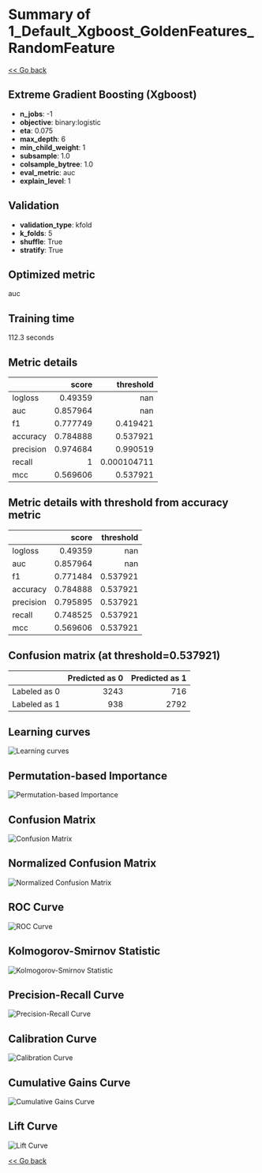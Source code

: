 # Summary of 1_Default_Xgboost_GoldenFeatures_RandomFeature

[<< Go back](../README.md)


## Extreme Gradient Boosting (Xgboost)
- **n_jobs**: -1
- **objective**: binary:logistic
- **eta**: 0.075
- **max_depth**: 6
- **min_child_weight**: 1
- **subsample**: 1.0
- **colsample_bytree**: 1.0
- **eval_metric**: auc
- **explain_level**: 1

## Validation
 - **validation_type**: kfold
 - **k_folds**: 5
 - **shuffle**: True
 - **stratify**: True

## Optimized metric
auc

## Training time

112.3 seconds

## Metric details
|           |    score |     threshold |
|:----------|---------:|--------------:|
| logloss   | 0.49359  | nan           |
| auc       | 0.857964 | nan           |
| f1        | 0.777749 |   0.419421    |
| accuracy  | 0.784888 |   0.537921    |
| precision | 0.974684 |   0.990519    |
| recall    | 1        |   0.000104711 |
| mcc       | 0.569606 |   0.537921    |


## Metric details with threshold from accuracy metric
|           |    score |   threshold |
|:----------|---------:|------------:|
| logloss   | 0.49359  |  nan        |
| auc       | 0.857964 |  nan        |
| f1        | 0.771484 |    0.537921 |
| accuracy  | 0.784888 |    0.537921 |
| precision | 0.795895 |    0.537921 |
| recall    | 0.748525 |    0.537921 |
| mcc       | 0.569606 |    0.537921 |


## Confusion matrix (at threshold=0.537921)
|              |   Predicted as 0 |   Predicted as 1 |
|:-------------|-----------------:|-----------------:|
| Labeled as 0 |             3243 |              716 |
| Labeled as 1 |              938 |             2792 |

## Learning curves
![Learning curves](learning_curves.png)

## Permutation-based Importance
![Permutation-based Importance](permutation_importance.png)
## Confusion Matrix

![Confusion Matrix](confusion_matrix.png)


## Normalized Confusion Matrix

![Normalized Confusion Matrix](confusion_matrix_normalized.png)


## ROC Curve

![ROC Curve](roc_curve.png)


## Kolmogorov-Smirnov Statistic

![Kolmogorov-Smirnov Statistic](ks_statistic.png)


## Precision-Recall Curve

![Precision-Recall Curve](precision_recall_curve.png)


## Calibration Curve

![Calibration Curve](calibration_curve_curve.png)


## Cumulative Gains Curve

![Cumulative Gains Curve](cumulative_gains_curve.png)


## Lift Curve

![Lift Curve](lift_curve.png)



[<< Go back](../README.md)
